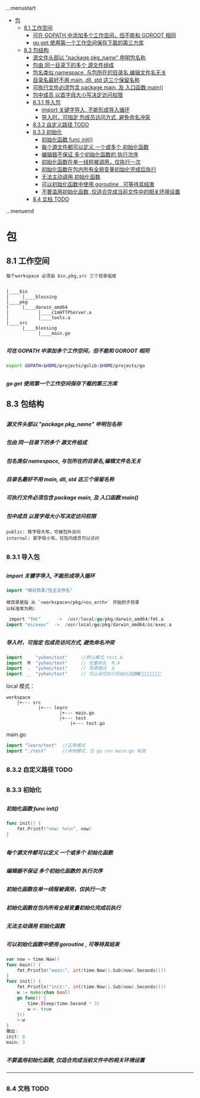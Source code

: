 ...menustart

 - [包](#5442dfce9bae4548d3851889266c5381)
     - [8.1 工作空间](#de9cc15b3a9e2ba75fda079cc5b28e1f)
         - [可在 GOPATH 中添加多个工作空间，但不能和 GOROOT 相同](#b3e0604118859c109dd897ac7ae854f8)
         - [go get 使用第一个工作空间保存下载的第三方库](#913047a1d520b9ffb6ca7aec854b966c)
     - [8.3 包结构](#0dbeeae9f285bcc430fd68fe456e41b3)
         - [源文件头部以  "package pkg_name" 申明包名称](#0c04edb05053e4d7e495c33b906f4485)
         - [包由 同一目录下的多个 源文件组成](#6938f144bcee557efd011309c199e35e)
         - [包名类似 namespace, 与包所在的目录名,编辑文件名无关](#e17b159af5c5ad59d85168752c6428f1)
         - [目录名最好不用 main, dll, std 这三个保留名称](#e7c8ec2bebe87fc347307b7aed9b0469)
         - [可执行文件必须包含 package main, 及 入口函数 main()](#aa701bd12fb529e83f40eb243c75e782)
         - [包中成员 以首字母大小写决定访问权限](#f02028bd734d65715515416056124dc4)
         - [8.3.1 导入包](#f62e6d06725318423ee08bd8a4ed2e7d)
             - [import 关键字导入, 不能形成导入循环](#7dba5b53facd739c0eab95743310162a)
             - [导入时，可指定 包成员访问方式, 避免命名冲突](#a6b9ea4812ebe5edb3aeaccc19dbc584)
         - [8.3.2 自定义路径 TODO](#bc316ed1f50721e986d3778dbb98900c)
         - [8.3.3 初始化](#bd32478b325dcb90a9aa82078eb68e07)
             - [初始化函数 func init()](#1c67af6fda4f5fc80c00a7020a74914e)
             - [每个源文件都可以定义 一个或多个 初始化函数](#e0e5e502f607443792fa83dc2e4707db)
             - [编辑器不保证 多个初始化函数的 执行次序](#cd1c90ededc5d3a9ca7a76705db7a874)
             - [初始化函数在单一线程被调用，仅执行一次](#d0e07d685ddabb136c2e116a2d88a07c)
             - [初始化函数在包内所有全局变量初始化完成后执行](#8009dbeb820d7018e73bcf1ff0c7afd1)
             - [无法主动调用 初始化函数](#4d5af1b2778d1d186a0bf2663bfe7186)
             - [可以初始化函数中使用 goroutine , 可等待其结束](#e6bb68503f344f18a7066f6431a5b7a7)
             - [不要滥用初始化函数, 仅适合完成当前文件中的相关环境设置](#688c0716b76107dd51aa2613615246b9)
         - [8.4 文档 TODO](#b99256f3c5776118ab291be9233de98d)

...menuend


<h2 id="5442dfce9bae4548d3851889266c5381"></h2>


# 包




<h2 id="de9cc15b3a9e2ba75fda079cc5b28e1f"></h2>


## 8.1 工作空间

    每个workspace 必须由 bin,pkg,src 三个目录组成


    |____bin
    |     |____blessing
    |____pkg
    |     |____darwin_amd64
    |           |____c1mHTTPServer.a
    |           |____tools.a
    |____src
          |____blessing
                |____main.go


<h2 id="b3e0604118859c109dd897ac7ae854f8"></h2>


##### 可在 GOPATH 中添加多个工作空间，但不能和 GOROOT 相同

```bash
export GOPATH=$HOME/projects/golib:$HOME/projects/go
```

<h2 id="913047a1d520b9ffb6ca7aec854b966c"></h2>


##### go get 使用第一个工作空间保存下载的第三方库


<h2 id="0dbeeae9f285bcc430fd68fe456e41b3"></h2>


## 8.3 包结构

<h2 id="0c04edb05053e4d7e495c33b906f4485"></h2>


##### 源文件头部以  "package pkg_name" 申明包名称
<h2 id="6938f144bcee557efd011309c199e35e"></h2>


##### 包由 同一目录下的多个 源文件组成
<h2 id="e17b159af5c5ad59d85168752c6428f1"></h2>


##### 包名类似 namespace, 与包所在的目录名,编辑文件名无关
<h2 id="e7c8ec2bebe87fc347307b7aed9b0469"></h2>


##### 目录名最好不用 main, dll, std 这三个保留名称
<h2 id="aa701bd12fb529e83f40eb243c75e782"></h2>


##### 可执行文件必须包含 package main, 及 入口函数 main()
<h2 id="f02028bd734d65715515416056124dc4"></h2>


##### 包中成员 以首字母大小写决定访问权限

    public: 首字母大写，可被包外访问
    internal: 首字母小写，仅包内成员可以访问

<h2 id="f62e6d06725318423ee08bd8a4ed2e7d"></h2>


### 8.3.1 导入包

<h2 id="7dba5b53facd739c0eab95743310162a"></h2>


##### import 关键字导入, 不能形成导入循环

```go
import "相对目录/包主文件名"
```

    根目录是指 从 `<workspace>/pkg/<os_arch>` 开始的子目录
    以标准库为例:

```go
￼import "fmt"      ->  /usr/local/go/pkg/darwin_amd64/fmt.a
import "os/exec"  ->  /usr/local/go/pkg/darwin_amd64/os/exec.a
```

<h2 id="a6b9ea4812ebe5edb3aeaccc19dbc584"></h2>


##### 导入时，可指定 包成员访问方式, 避免命名冲突

```go
import     "yuhen/test"     //默认模式 test.A
import  M  "yuhen/test"     // 包重命名  M.A
import  .  "yuhen/test"     // 简便模式  A
import  _  "yuhen/test"     // 仅让该包执行初始化函数�􏱍􏱎􏴄􏳷􏳔􏳃􏰃􏰌
```

local 模式：

    workspace
        |+--- src
                |+--- learn
                        |+--- main.go 
                        |+--- test
                            |+--- test.go


main.go
```go
import "learn/test"  //正常模式
import "./test"      //本地模式，仅 go run main.go 有效
```


<h2 id="bc316ed1f50721e986d3778dbb98900c"></h2>


### 8.3.2 自定义路径 TODO

<h2 id="bd32478b325dcb90a9aa82078eb68e07"></h2>


### 8.3.3 初始化

<h2 id="1c67af6fda4f5fc80c00a7020a74914e"></h2>


##### 初始化函数 func init() 

```go
func init() {
    fmt.Printf("now: %v\n", now)
}
```

<h2 id="e0e5e502f607443792fa83dc2e4707db"></h2>


##### 每个源文件都可以定义 一个或多个 初始化函数
<h2 id="cd1c90ededc5d3a9ca7a76705db7a874"></h2>


##### 编辑器不保证 多个初始化函数的 执行次序
<h2 id="d0e07d685ddabb136c2e116a2d88a07c"></h2>


##### 初始化函数在单一线程被调用，仅执行一次
<h2 id="8009dbeb820d7018e73bcf1ff0c7afd1"></h2>


##### 初始化函数在包内所有全局变量初始化完成后执行
<h2 id="4d5af1b2778d1d186a0bf2663bfe7186"></h2>


##### 无法主动调用 初始化函数
<h2 id="e6bb68503f344f18a7066f6431a5b7a7"></h2>


##### 可以初始化函数中使用 goroutine , 可等待其结束

```go
var now = time.Now()
func main() {
    fmt.Println("main:", int(time.Now().Sub(now).Seconds()))
}
func init() {
    fmt.Println("init:", int(time.Now().Sub(now).Seconds()))
    w := make(chan bool)
    go func() {
        time.Sleep(time.Second * 3)
        w <- true
    }()
    <-w 
}
输出:
init: 0
main: 3
```

<h2 id="688c0716b76107dd51aa2613615246b9"></h2>


##### 不要滥用初始化函数, 仅适合完成当前文件中的相关环境设置

---

<h2 id="b99256f3c5776118ab291be9233de98d"></h2>


### 8.4 文档 TODO

